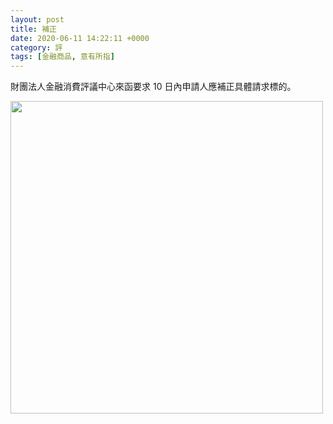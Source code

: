 ```yaml
---
layout: post
title: 補正
date: 2020-06-11 14:22:11 +0000
category: 評
tags: [金融商品, 意有所指]
---
```


財團法人金融消費評議中心來函要求 10 日內申請人應補正具體請求標的。

<!--more-->



<img src="https://doltegg.github.io/cathax/assets/img/2020/supplyment.jpg" style="width:500px"/>

